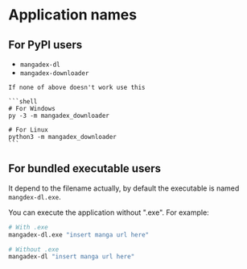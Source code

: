 # Application names

## For PyPI users

- `mangadex-dl`
- `mangadex-downloader`

````{note}
If none of above doesn't work use this

```shell
# For Windows
py -3 -m mangadex_downloader

# For Linux
python3 -m mangadex_downloader
```
````

## For bundled executable users

It depend to the filename actually, 
by default the executable is named `mangdex-dl.exe`.

You can execute the application without ".exe". For example:

```sh
# With .exe
mangadex-dl.exe "insert manga url here"

# Without .exe
mangadex-dl "insert manga url here"
```
